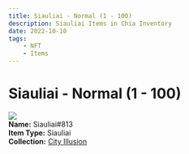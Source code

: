```yaml
---
title: Siauliai - Normal (1 - 100)
description: Siauliai Items in Chia Inventory
date: 2022-10-10
tags:
    - NFT
    - Items
---
```


# Siauliai - Normal (1 - 100)
<div class="item_thumbnail">
<img loading="lazy" src="https://vdb7od5t5hj56nddkllx4iksu3tuqpywhanwd7jfqm6b6sw76m.arweave.net/qMP3D7Pp0980Y1LXfiFSpudIPxY4G2H9JY-M8H0rf88"><br/>
<div><strong>Name:</strong> Siauliai#813</div>
<div><strong>Item Type:</strong> Siauliai</div>
<div><strong>Collection:</strong> <a href="https://www.spacescan.io/xch/nft/collection/col1lend2dcn558km4wcwta4xnkfv3xpcmlp9kyt0m909emvfxechlyqdl5ndg">City Illusion</a></div>
</div>

